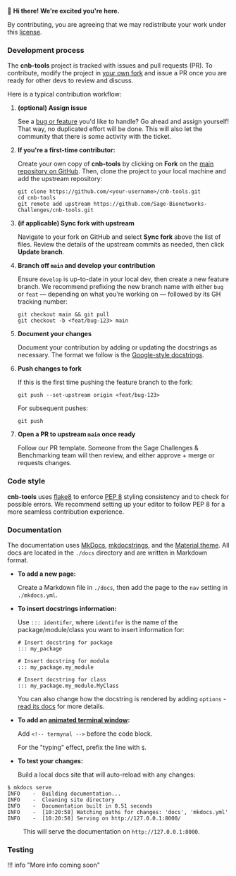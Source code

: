 👋 **Hi there! We're excited you're here.**

By contributing, you are agreeing that we may redistribute your work
under this [license].

### Development process

The **cnb-tools** project is tracked with issues and pull requests
(PR). To contribute, modify the project in [your own fork] and issue
a PR once you are ready for other devs to review and discuss.

Here is a typical contribution workflow:

1. **(optional) Assign issue**

    See a [bug or feature] you'd like to handle? Go ahead and assign
    yourself!  That way, no duplicated effort will be done.  This will
    also let the community that there is some activity with the
    ticket.

2. **If you're a first-time contributor:**

    Create your own copy of **cnb-tools** by clicking on **Fork** on
    the [main repository on GitHub]. Then, clone the project to your
    local machine and add the upstream repository:

    ```
    git clone https://github.com/<your-username>/cnb-tools.git
    cd cnb-tools
    git remote add upstream https://github.com/Sage-Bionetworks-Challenges/cnb-tools.git
    ```

3. **(if applicable) Sync fork with upstream**

    Navigate to your fork on GitHub and select **Sync fork** above
    the list of files.  Review the details of the upstream commits
    as needed, then click **Update branch**.

4. **Branch off `main` and develop your contribution**

    Ensure `develop` is up-to-date in your local dev, then create
    a new feature branch. We recommend prefixing the new branch name
    with either `bug` or `feat` — depending on what you're working
    on — followed by its GH tracking number:

    ```
    git checkout main && git pull
    git checkout -b <feat/bug-123> main
    ```

5. **Document your changes**

    Document your contribution by adding or updating the docstrings as
    necessary. The format we follow is the [Google-style docstrings].

6. **Push changes to fork**

    If this is the first time pushing the feature branch to the fork:

    ```
    git push --set-upstream origin <feat/bug-123>
    ```

    For subsequent pushes:

    ```
    git push
    ```

7. **Open a PR to upstream `main` once ready**

    Follow our PR template.  Someone from the Sage Challenges &
    Benchmarking team will then review, and either approve + merge
    or requests changes.

### Code style

**cnb-tools** uses [flake8] to enforce [PEP 8] styling consistency and
to check for possible errors. We recommend setting up your editor to
follow PEP 8 for a more seamless contribution experience.

### Documentation

The documentation uses [MkDocs], [mkdocstrings], and the [Material theme]. 
All docs are located in the `./docs` directory and are written in Markdown
format.

* **To add a new page:**

    Create a Markdown file in `./docs`, then add the page to the `nav` 
    setting in `./mkdocs.yml`.

* **To insert docstrings information:**

    Use `::: identifer`, where `identifer` is the name of the
    package/module/class you want to insert information for:

    ```
    # Insert docstring for package
    ::: my_package

    # Insert docstring for module
    ::: my_package.my_module

    # Insert docstring for class
    ::: my_package.my_module.MyClass
    ```

    You can also change how the docstring is rendered by adding
    `options` - [read its docs] for more details.

* **To add an [animated terminal window]:**

    Add `<!-- termynal -->` before the code block.

    For the "typing" effect, prefix the line with `$`.

* **To test your changes:**

    Build a local docs site that will auto-reload with any changes:

<!-- termynal -->
```console
$ mkdocs serve
INFO    -  Building documentation...
INFO    -  Cleaning site directory
INFO    -  Documentation built in 0.51 seconds
INFO    -  [10:20:58] Watching paths for changes: 'docs', 'mkdocs.yml'
INFO    -  [10:20:58] Serving on http://127.0.0.1:8000/
```

&nbsp;&nbsp;&nbsp;&nbsp;&nbsp;&nbsp;&nbsp;&nbsp;
This will serve the documentation on `http://127.0.0.1:8000`.


### Testing

!!! info "More info coming soon"


[license]: https://github.com/Sage-Bionetworks-Challenges/cnb-tools/blob/main/LICENSE
[your own fork]: https://docs.github.com/en/get-started/quickstart/fork-a-repo
[bug or feature]: https://github.com/Sage-Bionetworks-Challenges/cnb-tools/issues
[main repository on GitHub]: https://github.com/Sage-Bionetworks-Challenges/cnb-tools
[Google-style docstrings]: https://google.github.io/styleguide/pyguide.html
[flake8]: https://pypi.org/project/flake8/
[PEP 8]: https://peps.python.org/pep-0008/
[MKDocs]: https://www.mkdocs.org/
[mkdocstrings]: https://mkdocstrings.github.io/
[Material theme]: https://squidfunk.github.io/mkdocs-material/
[read its docs]: https://mkdocstrings.github.io/usage/
[animated terminal window]: https://github.com/mkdocs-plugins/termynal
